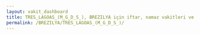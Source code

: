 ```yaml
---
layout: vakit_dashboard
title: TRES_LAGOAS_(M_G_D_S_), BREZILYA için iftar, namaz vakitleri ve hava durumu - ilçe/eyalet seç
permalink: /BREZILYA/TRES_LAGOAS_(M_G_D_S_)/
---
```


<script type="text/javascript">
  var GLOBAL_COUNTRY = 'BREZILYA';
  var GLOBAL_CITY = 'TRES_LAGOAS_(M_G_D_S_)';
  var GLOBAL_STATE = '';
  var lat = 72;
  var lon = 21;
</script>
